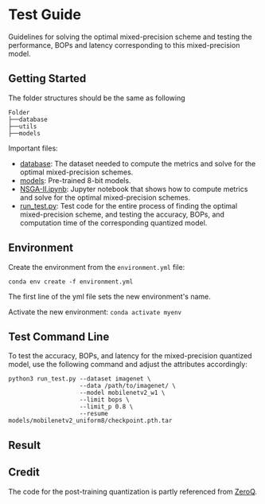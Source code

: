 # Test Guide
Guidelines for solving the optimal mixed-precision scheme and testing the performance, BOPs and latency corresponding to this mixed-precision model.

## Getting Started
The folder structures should be the same as following
```
Folder
├──database
├──utils
├──models
```
Important files:
- [database](database): The dataset needed to compute the metrics and solve for the optimal mixed-precision schemes.
- [models](models): Pre-trained 8-bit models.
- [NSGA-II.ipynb](NSGA-II.ipynb): Jupyter notebook that shows how to compute metrics and solve for the optimal mixed-precision schemes.
- [run_test.py](run_test.py): Test code for the entire process of finding the optimal mixed-precision scheme, and testing the accuracy, BOPs, and computation time of the corresponding quantized model.

## Environment
Create the environment from the `environment.yml` file:
```
conda env create -f environment.yml
```
The first line of the yml file sets the new environment's name. 

Activate the new environment: `conda activate myenv`

## Test Command Line
To test the accuracy, BOPs, and latency for the mixed-precision quantized model, use the following command and adjust the attributes accordingly:
```
python3 run_test.py --dataset imagenet \
                    --data /path/to/imagenet/ \
                    --model mobilenetv2_w1 \
                    --limit bops \
                    --limit_p 0.8 \
                    --resume models/mobilenetv2_uniform8/checkpoint.pth.tar
```

## Result

## Credit

The code for the post-training quantization is partly referenced from  [ZeroQ](https://github.com/amirgholami/ZeroQ).